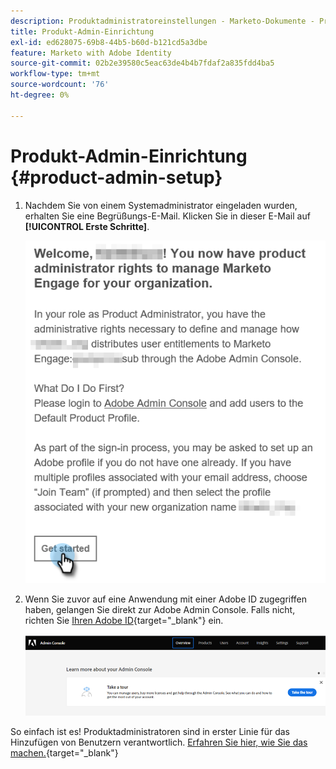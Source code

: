 ```yaml
---
description: Produktadministratoreinstellungen - Marketo-Dokumente - Produktdokumentation
title: Produkt-Admin-Einrichtung
exl-id: ed628075-69b8-44b5-b60d-b121cd5a3dbe
feature: Marketo with Adobe Identity
source-git-commit: 02b2e39580c5eac63de4b4b7fdaf2a835fdd4ba5
workflow-type: tm+mt
source-wordcount: '76'
ht-degree: 0%

---
```


# Produkt-Admin-Einrichtung {#product-admin-setup}

1. Nachdem Sie von einem Systemadministrator eingeladen wurden, erhalten Sie eine Begrüßungs-E-Mail. Klicken Sie in dieser E-Mail auf **[!UICONTROL Erste Schritte]**.

   ![](assets/admin-setup-7.png)

1. Wenn Sie zuvor auf eine Anwendung mit einer Adobe ID zugegriffen haben, gelangen Sie direkt zur Adobe Admin Console. Falls nicht, richten Sie [Ihren Adobe ID](https://helpx.adobe.com/manage-account/using/create-update-adobe-id.html){target="_blank"} ein.

   ![](assets/admin-setup-8.png)

So einfach ist es! Produktadministratoren sind in erster Linie für das Hinzufügen von Benutzern verantwortlich. [Erfahren Sie hier, wie Sie das machen.](/help/marketo/product-docs/administration/marketo-with-adobe-identity/add-or-remove-a-user.md#add-a-user){target="_blank"}
